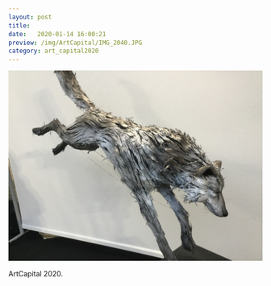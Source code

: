 ```yaml
---
layout: post
title: 
date:   2020-01-14 16:00:21
preview: /img/ArtCapital/IMG_2040.JPG
category: art_capital2020
---
```


![Picture 1](/img/ArtCapital/IMG_2040.JPG) 


ArtCapital 2020.


